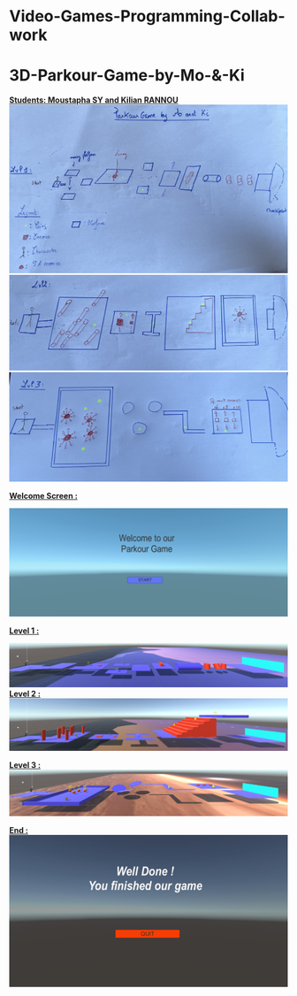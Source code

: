 # Video-Games-Programming-Collab-work

# 3D-Parkour-Game-by-Mo-&-Ki

<b> <U> Students: Moustapha SY and Kilian RANNOU </U> </b>
![](pictures/Parkour1.jpg)
![](pictures/Parkour2.jpg)
![](pictures/Parkour3.jpg)

<b>  <U> Welcome Screen : </U> </b>

![](pictures/welcome.png)

<b>  <U> Level 1 : </U> </b>

![](pictures/lvl1.png)
<b>  <U> Level 2 : </U> </b>
![](pictures/lvl2.png)

<b>  <U> Level 3 : </U> </b>
![](pictures/lvl3.png)

<b>  <U> End : </U> </b>
![](pictures/end.png)

